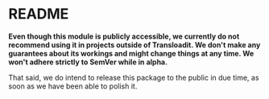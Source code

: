 # README

**Even though this module is publicly accessible, we currently do not recommend using it in projects outside of Transloadit. We don't make any guarantees about its workings and might change things at any time. We won't adhere strictly to SemVer while in alpha.**

That said, we do intend to release this package to the public in due time, as soon as we have been able to polish it.
